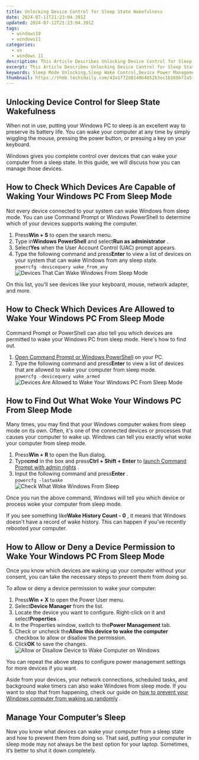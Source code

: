 ```yaml
---
title: Unlocking Device Control for Sleep State Wakefulness
date: 2024-07-11T21:23:04.391Z
updated: 2024-07-12T21:23:04.391Z
tags:
  - windows10
  - windows11
categories:
  - os
  - windows 11
description: This Article Describes Unlocking Device Control for Sleep State Wakefulness
excerpt: This Article Describes Unlocking Device Control for Sleep State Wakefulness
keywords: Sleep Mode Unlocking,Sleep Wake Control,Device Power Management,Smart Device Activation,Remote Sleep Disabling,Auto Sleep Alerts,Manual Sleep Switch
thumbnail: https://thmb.techidaily.com/43a1f72d8140b4852b3ec1b168bf1a5fdf9e93b16a9fa8da6c72d7e20d694e32.jpg
---
```


## Unlocking Device Control for Sleep State Wakefulness

 When not in use, putting your Windows PC to sleep is an excellent way to preserve its battery life. You can wake your computer at any time by simply wiggling the mouse, pressing the power button, or pressing a key on your keyboard.

 Windows gives you complete control over devices that can wake your computer from a sleep state. In this guide, we will discuss how you can manage those devices.

## How to Check Which Devices Are Capable of Waking Your Windows PC From Sleep Mode

 Not every device connected to your system can wake Windows from sleep mode. You can use Command Prompt or Windows PowerShell to determine which of your devices supports waking the computer.

1. Press**Win + S** to open the search menu.
2. Type in**Windows PowerShell** and select**Run as administrator** .
3. Select**Yes** when the User Account Control (UAC) prompt appears.
4. Type the following command and press**Enter** to view a list of devices on your system that can wake Windows from any sleep state.  
`powercfg -devicequery wake_from_any`  
![Devices That Can Wake Windows From Sleep Mode](https://static1.makeuseofimages.com/wordpress/wp-content/uploads/2022/11/Devices-That-Can-Wake-Windows-From-Sleep-Mode.jpg)

 On this list, you'll see devices like your keyboard, mouse, network adapter, and more.

## How to Check Which Devices Are Allowed to Wake Your Windows PC From Sleep Mode

 Command Prompt or PowerShell can also tell you which devices are permitted to wake your Windows PC from sleep mode. Here's how to find out.

1. [Open Command Prompt or Windows PowerShell](https://www.makeuseof.com/windows-open-command-prompt-powershell/) on your PC.
2. Type the following command and press**Enter** to view a list of devices that are allowed to wake your computer from sleep mode.  
`powercfg -devicequery wake_armed`  
![Devices Are Allowed to Wake Your Windows PC From Sleep Mode](https://static1.makeuseofimages.com/wordpress/wp-content/uploads/2022/11/Devices-Are-Allowed-to-Wake-Your-Windows-PC-From-Sleep-Mode.jpg)

## How to Find Out What Woke Your Windows PC From Sleep Mode

 Many times, you may find that your Windows computer wakes from sleep mode on its own. Often, it's one of the connected devices or processes that causes your computer to wake up. Windows can tell you exactly what woke your computer from sleep mode.

1. Press**Win + R** to open the Run dialog.
2. Type**cmd** in the box and press**Ctrl + Shift + Enter** to [launch Command Prompt with admin rights](https://www.makeuseof.com/windows-run-command-prompt-admin/) .
3. Input the following command and press**Enter** .  
`powercfg -lastwake`  
![Check What Woke Windows From Sleep](https://static1.makeuseofimages.com/wordpress/wp-content/uploads/2022/11/Check-What-Woke-Windows-From-Sleep.jpg)

 Once you run the above command, Windows will tell you which device or process woke your computer from sleep mode.

 If you see something like**Wake History Count - 0** , it means that Windows doesn't have a record of wake history. This can happen if you've recently rebooted your computer.

## How to Allow or Deny a Device Permission to Wake Your Windows PC From Sleep Mode

 Once you know which devices are waking up your computer without your consent, you can take the necessary steps to prevent them from doing so.

To allow or deny a device permission to wake your computer:

1. Press**Win + X** to open the Power User menu.
2. Select**Device Manager** from the list.
3. Locate the device you want to configure. Right-click on it and select**Properties** .
4. In the Properties window, switch to the**Power Management** tab.
5. Check or uncheck the**Allow this device to wake the computer** checkbox to allow or disallow the permission.
6. Click**OK** to save the changes.  
![Allow or Disallow Device to Wake Computer on Windows](https://static1.makeuseofimages.com/wordpress/wp-content/uploads/2022/11/Allow-or-Disallow-Device-to-Wake-Computer-on-Windows.jpg)

 You can repeat the above steps to configure power management settings for more devices if you want.

 Aside from your devices, your network connections, scheduled tasks, and background wake timers can also wake Windows from sleep mode. If you want to stop that from happening, check our guide on [how to prevent your Windows computer from waking up randomly](https://www.makeuseof.com/tag/stop-windows-computer-randomly-waking/) .

## Manage Your Computer’s Sleep

 Now you know what devices can wake your computer from a sleep state and how to prevent them from doing so. That said, putting your computer in sleep mode may not always be the best option for your laptop. Sometimes, it’s better to shut it down completely.


<ins class="adsbygoogle"
     style="display:block"
     data-ad-format="autorelaxed"
     data-ad-client="ca-pub-7571918770474297"
     data-ad-slot="1223367746"></ins>



<ins class="adsbygoogle"
     style="display:block"
     data-ad-client="ca-pub-7571918770474297"
     data-ad-slot="8358498916"
     data-ad-format="auto"
     data-full-width-responsive="true"></ins>




